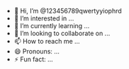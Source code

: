 - 👋 Hi, I’m @123456789qwertyyiophrd
- 👀 I’m interested in ...
- 🌱 I’m currently learning ...
- 💞️ I’m looking to collaborate on ...
- 📫 How to reach me ...
- 😄 Pronouns: ...
- ⚡ Fun fact: ...

<!---
123456789qwertyyiophrd/123456789qwertyyiophrd is a ✨ special ✨ repository because its `README.md` (this file) appears on your GitHub profile.
You can click the Preview link to take a look at your changes.
--->
